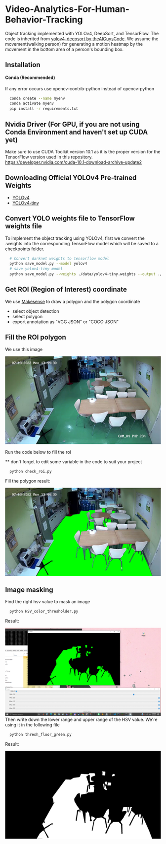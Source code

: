 
# Video-Analytics-For-Human-Behavior-Tracking

Object tracking implemented with YOLOv4, DeepSort, and TensorFlow. The code is inherited from [yolov4-deepsort by theAIGuysCode](https://github.com/theAIGuysCode/yolov4-deepsort). We assume the movement(walking person) for generating a motion heatmap by the movement in the bottom area of a person's bounding box.


## Installation

  #### Conda (Recommended)
   If any error occurs use opencv-contrib-python instead of opencv-python
  ```bash
    conda create --name myenv
    conda activate myenv
    pip install -r requirements.txt
  ```
## Nvidia Driver (For GPU, if you are not using Conda Environment and haven't set up CUDA yet)
  Make sure to use CUDA Toolkit version 10.1 as it is the proper version for the TensorFlow version used in this repository. https://developer.nvidia.com/cuda-10.1-download-archive-update2   

## Downloading Official YOLOv4 Pre-trained Weights
- [YOLOv4](https://github.com/AlexeyAB/darknet/releases/download/darknet_yolo_v3_optimal/yolov4.weights)
- [YOLOv4-tiny](https://github.com/AlexeyAB/darknet/releases/download/darknet_yolo_v4_pre/yolov4-tiny.weights)

## Convert YOLO weights file to TensorFlow weights file
  To implement the object tracking using YOLOv4, first we convert the .weights into the corresponding TensorFlow model which will be saved to a checkpoints folder.
  ```bash
    # Convert darknet weights to tensorflow model
    python save_model.py --model yolov4 
    # save yolov4-tiny model
    python save_model.py --weights ./data/yolov4-tiny.weights --output ./checkpoints/yolov4-tiny-416 --model yolov4 --tiny
  ```

## Get ROI (Region of Interest) coordinate
  We use [Makesense](https://www.makesense.ai/) to draw a polygon and the polygon coordinate
  - select object detection
  - select polygon
  - export annotation as "VGG JSON" or "COCO JSON"
## Fill the ROI polygon
  We use this image

  ![Cafeteria no people](https://github.com/TINNP137/VIDEO-ANALYTICS-FOR-HUMAN-BEHAVIOR-TRACKING/blob/main/data/helpers/cafetefria_no_people.png)

  Run the code below to fill the roi 
  
  ** don't forget to edit some variable in the code to suit your project
  ```bash
    python check_roi.py
  ```
  Fill the polygon result: 

  ![Cafeteria ground](https://github.com/TINNP137/VIDEO-ANALYTICS-FOR-HUMAN-BEHAVIOR-TRACKING/blob/main/data/helpers/cafetefria_ground.png)


## Image masking
  Find the right hsv value to mask an image 
  ```bash
    python HSV_color_thresholder.py
  ```
  Result:

  ![Masking](https://github.com/TINNP137/VIDEO-ANALYTICS-FOR-HUMAN-BEHAVIOR-TRACKING/blob/main/data/helpers/cafeteria_hsv.png)
  Then write down the lower range and upper range of the HSV value. We're using it in the following file
  ```bash
    python thresh_floor_green.py
  ```
  Result:

  ![Masking](https://github.com/TINNP137/VIDEO-ANALYTICS-FOR-HUMAN-BEHAVIOR-TRACKING/blob/main/data/helpers/cafeteria_mask.png)


